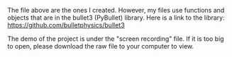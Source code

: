 The file above are the ones I created.
However, my files use functions and objects that are in the bullet3 (PyBullet) library.
Here is a link to the library: https://github.com/bulletphysics/bullet3

The demo of the project is under the "screen recording" file. If it is too big to open, please download the raw file to your computer to view.

